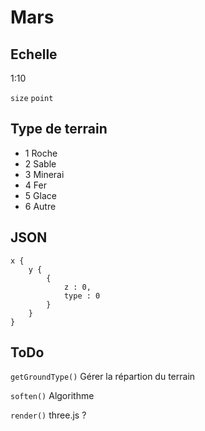 # Mars

Echelle
---

1:10

`size`
`point`

Type de terrain
---

* 1 Roche
* 2 Sable
* 3 Minerai
* 4 Fer
* 5 Glace
* 6 Autre

JSON
---

	x {
		y {
			{
				z : 0,
				type : 0
			}
		}
	}

ToDo
---

`getGroundType()`
Gérer la répartion du terrain

`soften()`
Algorithme

`render()`
three.js ?

